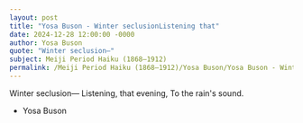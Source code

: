 ```yaml
---
layout: post
title: "Yosa Buson - Winter seclusionListening that"
date: 2024-12-28 12:00:00 -0000
author: Yosa Buson
quote: "Winter seclusion—"
subject: Meiji Period Haiku (1868–1912)
permalink: /Meiji Period Haiku (1868–1912)/Yosa Buson/Yosa Buson - Winter seclusionListening that
---
```


Winter seclusion—
Listening, that evening,
To the rain's sound.

- Yosa Buson
